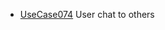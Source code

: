  * [UseCase074](https://github.com/DomainDrivenArchitecture/ddaRequirement/blob/master/en/requirements/UseCase074.md) User chat to others